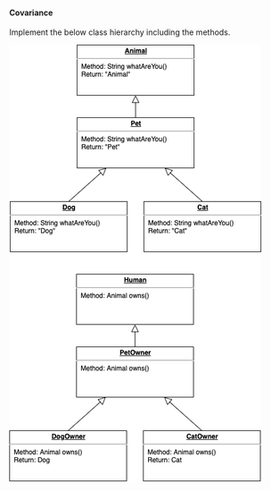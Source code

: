 #### Covariance

Implement the below class hierarchy including the methods.

![](classHierarchy.png)
